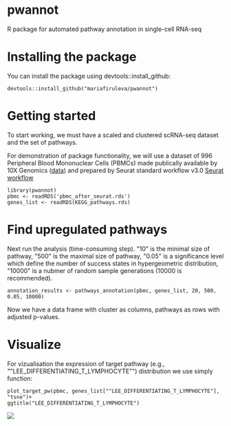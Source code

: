 # pwannot

R package for automated pathway annotation in single-cell RNA-seq

# Installing the package

You can install the package using devtools::install_github:

```{r}
devtools::install_github("mariafiruleva/pwannot")
```
# Getting started

To start working, we must have a scaled and clustered scRNA-seq dataset and the set of pathways. 

For demonstration of package functionality, we will use a dataset of 996 Peripheral Blood Mononuclear Cells (PBMCs) made publically available by 10X Genomics ([data](http://cf.10xgenomics.com/samples/cell-exp/3.0.0/pbmc_1k_v2/pbmc_1k_v2_filtered_feature_bc_matrix.tar.gz)) and prepared by Seurat standard workflow v3.0 [Seurat workflow](https://satijalab.org/seurat/essential_commands.html)

```{r}
library(pwannot)
pbmc <- readRDS('pbmc_after_seurat.rds')
genes_list <- readRDS(KEGG_pathways.rds)
```
# Find upregulated pathways

Next run the analysis (time-consuming step). "10" is the minimal size of pathway, "500" is the maximal size of pathway, "0.05" is a significance level which define the number of success states in hypergeometric distribution, "10000" is a nubmer of random sample generations (10000 is recommended).

```{r}
annotation_results <- pathways_annotation(pbmc, genes_list, 20, 500, 0.05, 10000)
```

Now we have a data frame with cluster as columns, pathways as rows with adjusted p-values.

# Visualize

For vizualisation the expression of target pathway (e.g., ""LEE_DIFFERENTIATING_T_LYMPHOCYTE"") distribution we use simply function:

```{r}
plot_target_pw(pbmc, genes_list[""LEE_DIFFERENTIATING_T_LYMPHOCYTE"], "tsne")+
ggtitle("LEE_DIFFERENTIATING_T_LYMPHOCYTE")
```


![](https://github.com/mariafiruleva/pwannot/blob/master/Readme_files/figure-markdown_github/pwannot_illustration.png)
